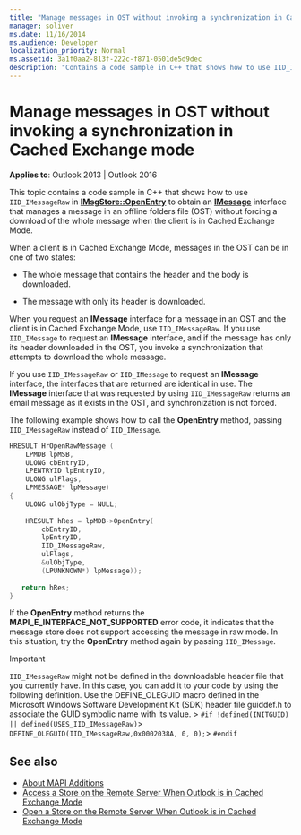 ```yaml
---
title: "Manage messages in OST without invoking a synchronization in Cached Exchange mode"
manager: soliver
ms.date: 11/16/2014
ms.audience: Developer
localization_priority: Normal
ms.assetid: 3a1f0aa2-813f-222c-f871-0501de5d9dec
description: "Contains a code sample in C++ that shows how to use IID_IMessageRaw in IMsgStore::OpenEntry to obtain an IMessage interface that manages a message in an offline folders file (OST) without forcing a download of the whole message when the client is in Cached Exchange Mode."
---
```


# Manage messages in OST without invoking a synchronization in Cached Exchange mode

**Applies to**: Outlook 2013 | Outlook 2016 
  
This topic contains a code sample in C++ that shows how to use `IID_IMessageRaw` in **[IMsgStore::OpenEntry](imsgstore-openentry.md)** to obtain an **[IMessage](imessageimapiprop.md)** interface that manages a message in an offline folders file (OST) without forcing a download of the whole message when the client is in Cached Exchange Mode. 
  
When a client is in Cached Exchange Mode, messages in the OST can be in one of two states:
  
- The whole message that contains the header and the body is downloaded.
    
- The message with only its header is downloaded.
    
When you request an **IMessage** interface for a message in an OST and the client is in Cached Exchange Mode, use  `IID_IMessageRaw`. If you use  `IID_IMessage` to request an **IMessage** interface, and if the message has only its header downloaded in the OST, you invoke a synchronization that attempts to download the whole message. 
  
If you use  `IID_IMessageRaw` or  `IID_IMessage` to request an **IMessage** interface, the interfaces that are returned are identical in use. The **IMessage** interface that was requested by using  `IID_IMessageRaw` returns an email message as it exists in the OST, and synchronization is not forced. 
  
The following example shows how to call the **OpenEntry** method, passing  `IID_IMessageRaw` instead of  `IID_IMessage`.
  
```cpp
HRESULT HrOpenRawMessage ( 
    LPMDB lpMSB,  
    ULONG cbEntryID,  
    LPENTRYID lpEntryID,  
    ULONG ulFlags,  
    LPMESSAGE* lpMessage) 
{ 
    ULONG ulObjType = NULL; 
 
    HRESULT hRes = lpMDB->OpenEntry( 
        cbEntryID, 
        lpEntryID, 
        IID_IMessageRaw, 
        ulFlags, 
        &ulObjType, 
        (LPUNKNOWN*) lpMessage)); 
 
   return hRes; 
} 

```

If the **OpenEntry** method returns the **MAPI_E_INTERFACE_NOT_SUPPORTED** error code, it indicates that the message store does not support accessing the message in raw mode. In this situation, try the **OpenEntry** method again by passing  `IID_IMessage`.

> [!IMPORTANT]
>  `IID_IMessageRaw` might not be defined in the downloadable header file that you currently have. In this case, you can add it to your code by using the following definition. Use the DEFINE_OLEGUID macro defined in the Microsoft Windows Software Development Kit (SDK) header file guiddef.h to associate the GUID symbolic name with its value. >  `#if !defined(INITGUID) || defined(USES_IID_IMessageRaw)`>  `DEFINE_OLEGUID(IID_IMessageRaw,0x0002038A, 0, 0);`>  `#endif`
  
## See also

- [About MAPI Additions](about-mapi-additions.md) 
- [Access a Store on the Remote Server When Outlook is in Cached Exchange Mode](how-to-access-store-on-remote-server-in-cached-exchange-mode.md)
- [Open a Store on the Remote Server When Outlook is in Cached Exchange Mode](how-to-open-store-on-remote-server-in-cached-exchange-mode.md)

